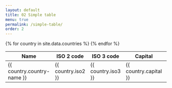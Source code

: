 ```yaml
---
layout: default
title: 02 Simple table
menu: true
permalink: /simple-table/
order: 2
---
```


<table class="table table-bordered">
<thead>
<th>Name</th>
<th>ISO 2 code</th>
<th>ISO 3 code</th>
<th>Capital</th>
<th>Region</th>
<th>Flag</th>
</thead>
<tbody>
{% for country in site.data.countries %}
<tr>
<td>{{ country.country-name }}</td>
<td>{{ country.iso2 }}</td>
<td>{{ country.iso3 }}</td>
<td>{{ country.capital }}</td>
<td>{{ country.region }}</td>
<td>{{ country.emoji }}</td>
</tr>
{% endfor %}
</tbody>
</table>
